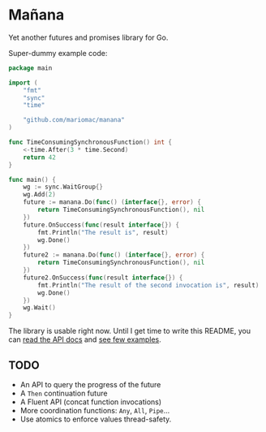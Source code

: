 # Mañana

Yet another futures and promises library for Go.

Super-dummy example code:

```go
package main

import (
	"fmt"
	"sync"
	"time"

	"github.com/mariomac/manana"
)

func TimeConsumingSynchronousFunction() int {
	<-time.After(3 * time.Second)
	return 42
}

func main() {
	wg := sync.WaitGroup{}
	wg.Add(2)
	future := manana.Do(func() (interface{}, error) {
		return TimeConsumingSynchronousFunction(), nil
	})
	future.OnSuccess(func(result interface{}) {
		fmt.Println("The result is", result)
		wg.Done()
	})
	future2 := manana.Do(func() (interface{}, error) {
		return TimeConsumingSynchronousFunction(), nil
	})
	future2.OnSuccess(func(result interface{}) {
		fmt.Println("The result of the second invocation is", result)
		wg.Done()
	})
	wg.Wait()
}
```


The library is usable right now. Until I get time to write this README, you
can [read the API docs](https://godoc.org/github.com/mariomac/manana)
and [see few examples](examples).

## TODO
* An API to query the progress of the future
* A `Then` continuation future
* A Fluent API (concat function invocations)
* More coordination functions: `Any`, `All`, `Pipe`...
* Use atomics to enforce values thread-safety.

